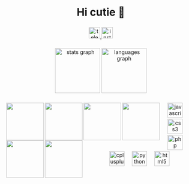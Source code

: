<h1 align="center">Hi cutie 🐾</h1>

###

<div align="center">
  <a href="https://t.me/denoireli" target="_blank">
    <img src="https://img.shields.io/static/v1?message=Telegram&logo=telegram&label=&color=2CA5E0&logoColor=white&labelColor=&style=for-the-badge" height="30" alt="telegram logo"  />
  </a>
  <a href="https://www.instagram.com/de.noire.li/" target="_blank">
    <img src="https://img.shields.io/static/v1?message=Instagram&logo=instagram&label=&color=E4405F&logoColor=white&labelColor=&style=for-the-badge" height="30" alt="instagram logo"  />
  </a>
</div>

###

<div align="center">
  <img src="https://github-readme-stats.vercel.app/api?username=qwalty&hide_title=false&hide_rank=false&show_icons=true&include_all_commits=true&count_private=true&disable_animations=false&theme=github_dark&locale=en&hide_border=false&order=1" height="120" alt="stats graph"  />
  <img src="https://github-readme-stats.vercel.app/api/top-langs?username=qwalty&locale=en&hide_title=false&layout=compact&card_width=320&langs_count=4&theme=github_dark&hide_border=false&order=2" height="120" alt="languages graph"  />
</div>

###

<img align="left" height="100" src="https://dthezntil550i.cloudfront.net/yc/latest/yc2409010411444700025702218/1280_960/a857368f-b1cb-4e6b-b3a7-834f7b91b0ec.png"  />

###

<img align="left" height="100" src="https://media1.tenor.com/m/gGjVsMS7OykAAAAC/boy-kisser-dance.gif"  />

###

<img align="left" height="100" src="https://fursonafy.com/wp-content/uploads/2023/01/EicmVZOXkAAbz2O.jpg"  />

###

<img align="left" height="100" src="https://media1.tenor.com/m/mFGoz69jLCMAAAAC/boykisser-lux-silly-cat.gif"  />

###

<img align="left" height="100" src="https://media1.tenor.com/m/Zv5THhrIjsgAAAAC/boy-kisser-boykisser.gif"  />

###

<img align="left" height="100" src="https://encrypted-tbn0.gstatic.com/images?q=tbn:ANd9GcS_NvM1ewLH-WyR7oJD7_Zq8H_MeTYAoTzZCg&s"  />

###

###

###


<div align="center">
  <img src="https://skillicons.dev/icons?i=js" height="40" alt="javascript logo"  />
  <img width="12" />
  <img src="https://skillicons.dev/icons?i=css" height="40" alt="css3 logo"  />
  <img width="12" />
  <img src="https://skillicons.dev/icons?i=php" height="40" alt="php logo"  />
  <img width="12" />
  <img src="https://skillicons.dev/icons?i=cpp" height="40" alt="cplusplus logo"  />
  <img width="12" />
  <img src="https://skillicons.dev/icons?i=py" height="40" alt="python logo"  />
  <img width="12" />
  <img src="https://skillicons.dev/icons?i=html" height="40" alt="html5 logo"  />
</div>

###
